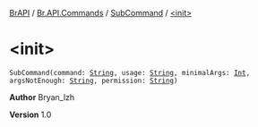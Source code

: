 [BrAPI](../../index.md) / [Br.API.Commands](../index.md) / [SubCommand](index.md) / [&lt;init&gt;](./-init-.md)

# &lt;init&gt;

`SubCommand(command: `[`String`](https://kotlinlang.org/api/latest/jvm/stdlib/kotlin/-string/index.html)`, usage: `[`String`](https://kotlinlang.org/api/latest/jvm/stdlib/kotlin/-string/index.html)`, minimalArgs: `[`Int`](https://kotlinlang.org/api/latest/jvm/stdlib/kotlin/-int/index.html)`, argsNotEnough: `[`String`](https://kotlinlang.org/api/latest/jvm/stdlib/kotlin/-string/index.html)`, permission: `[`String`](https://kotlinlang.org/api/latest/jvm/stdlib/kotlin/-string/index.html)`)`

**Author**
Bryan_lzh

**Version**
1.0

